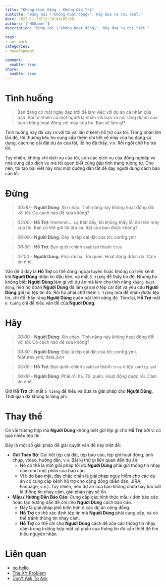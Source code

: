 ```yaml
---
title: "Không Hoạt Động - Không Giá Trị"
subtitle: "Đừng nói \"không hoạt động\". Hãy đưa ra chi tiết."
date: 2022-11-30T12:18:43+07:00
authors: ["HSGamer"]
description: "Đừng nói \"không hoạt động\". Hãy đưa ra chi tiết."

tags:
- not work
categories:
- development

comment:
  enable: true
share:
  enable: true
---
```


# Tình huống

> Bạn đang có một ngày đẹp trời để làm việc với dự án cá nhân của bạn. Rồi tự nhiên có một người lạ nhắn với bạn và nói rằng dự án của bạn không hoạt động với máy của họ. Bạn sẽ làm gì?

Tình huống này đã xảy ra với tôi vài lần ở kênh hỗ trợ của tôi. Trong phần lớn lần đó, tôi thường kêu họ cung cấp thêm chi tiết về máy của họ đang sử dụng, cách họ cài đặt dự án của tôi, lỗi họ đã thấy, v.v. Rồi ngồi chờ họ trả lời.

Tuy nhiên, không chỉ dịch vụ của tôi, còn các dịch vụ của đồng nghiệp và nhà cung cấp dịch vụ mà tôi quen biết cũng gặp tình trạng tương tự. Cho nên, tôi tạo bài viết này như một đường dẫn tắt để dạy người dùng cách báo cáo lỗi.

# Đừng

> _00:00_ - **Người Dùng**: Xin chào. Tính năng này không hoạt động đối với tôi. Có cách nào để sửa không?

> _05:00_ - **Hỗ Trợ**: Hmmmm... Lạ thật đấy, tôi không thấy lỗi đó trên máy của tôi. Bạn có thể gửi tôi tệp cài đặt của bạn được không?

> _06:00_ - **Người Dùng**: Đây là tệp cài đặt của tôi: config.yml

> _06:30_ - **Hỗ Trợ**: Bạn quên chỉnh `enabled` thành `true`

> _07:00_ - **Người Dùng**: Phải rồi ha. Tôi quên. Hoạt động được rồi. Cảm ơn nhé.

Vấn đề ở đây là **Hỗ Trợ** có thể đang ngoại tuyến hoặc không có trên kênh khi **Người Dùng** nhắn tin đầu tiên, và mất `5 tiếng` để thấy tin đó. Nhưng họ không biết **Người Dùng** làm gì với dự án mà làm cho tính năng `không hoạt động`, nên họ đoán **Người Dùng** đã làm gì sai ở tệp cài đặt và yêu cầu **Người Dùng** gửi họ tệp tin đó. Rồi họ phải chờ thêm `1 tiếng` nữa để nhận được tệp tin, chỉ để thấy rằng **Người Dùng** quên bật tính năng đó. Tóm lại, **Hỗ Trợ** mất `6 tiếng` chỉ để hiểu vấn đề của **Người Dùng**.

# Hãy

> _00:00_ - **Người Dùng**: Xin chào. Tính năng này không hoạt động đối với tôi. Có cách nào để sửa không?

> _00:30_ - **Người Dùng**: Đây là tệp cài đặt của tôi: config.yml, features.yml, data.json

> _05:00_ - **Hỗ Trợ**: Bạn quên chỉnh `enabled` thành `true` ở tệp `config.yml`

> _06:00_ - **Người Dùng**: Phải rồi ha. Tôi quên. Hoạt động được rồi. Cảm ơn nhé.

Giờ **Hỗ Trợ** chỉ mất `5 tiếng` để hiểu và đưa ra giải pháp cho **Người Dùng**. Thời gian đã không bị lãng phí.

# Thay thế

Có vài trường hợp mà **Người Dùng** không biết gửi tệp gì cho **Hỗ Trợ** bởi vì có quá nhiều tệp tin.

Đây là một số giải pháp để giải quyết vấn đề này triệt để:

* **Gửi Toàn Bộ**: Gửi hết tệp cài đặt, tệp báo cáo, tệp ghi hoạt động, ảnh chụp, video, hướng dẫn, v.v. Bất kì thứ gì liên quan đến dự án.
  * Nó có thể là một giải pháp tồi do **Người Dùng** phải gửi thông tin nhạy cảm như một phần của báo cáo.
  * Vì lí do bảo mật, đây chắc chắn là giải pháp nguy hiểm cho các dự án có cung cấp kênh hỗ trợ cho cộng đồng (diễn đàn, JIRA, Fanpage, v.v.). Tuy nhiên, nếu dự án của bạn không chứa hay lưu bất kì thông tin nhạy cảm, giải pháp này sẽ ổn.
* **Mẫu / Hướng Dẫn Báo Cáo**: Cung cấp các hình thức mẫu / đơn báo cáo hoặc tạo hướng dẫn để chỉ cho **Người Dùng** cách báo cáo.
  * Đây là giải pháp phổ biến hơn ở các dự án cộng đồng.
  * **Hỗ Trợ** có thể xác định tệp tin mà **Người Dùng** phải cung cấp, và có thể tránh thông tin nhạy cảm.
  * **Hỗ Trợ** có thể chỉ cho **Người Dùng** cách để xóa các thông tin nhạy cảm trong trường hợp một số phần của thông tin đó cần thiết để tìm hiểu nguyên nhân.

# Liên quan

* [no hello](https://nohello.net/)
* [The XY Problem](https://xyproblem.info/)
* [Don't Ask To Ask](https://dontasktoask.com/)
